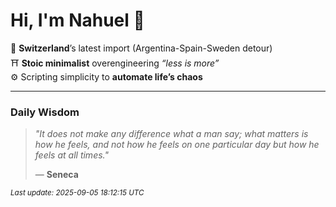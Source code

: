 # Hi, I'm Nahuel :tiger:

📍 **Switzerland**’s latest import (Argentina-Spain-Sweden detour)  
⛩️ **Stoic minimalist** overengineering *“less is more”*  
⚙️ Scripting simplicity to **automate life’s chaos**

---

### Daily Wisdom
> _"It does not make any difference what a man say; what matters is how he feels, and not how he feels on one particular day but how he feels at all times."_  
>
> — **Seneca**

<sub>*Last update: 2025-09-05 18:12:15 UTC*</sub>

